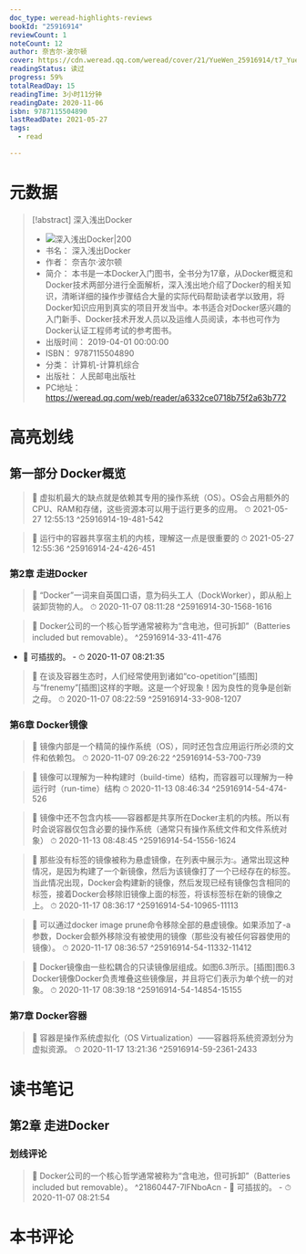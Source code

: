```yaml
---
doc_type: weread-highlights-reviews
bookId: "25916914"
reviewCount: 1
noteCount: 12
author: 奈吉尔·波尔顿
cover: https://cdn.weread.qq.com/weread/cover/21/YueWen_25916914/t7_YueWen_25916914.jpg
readingStatus: 读过
progress: 59%
totalReadDay: 15
readingTime: 3小时11分钟
readingDate: 2020-11-06
isbn: 9787115504890
lastReadDate: 2021-05-27
tags:
  - read

---
```

# 元数据
> [!abstract] 深入浅出Docker
> - ![ 深入浅出Docker|200](https://cdn.weread.qq.com/weread/cover/21/YueWen_25916914/t7_YueWen_25916914.jpg)
> - 书名： 深入浅出Docker
> - 作者： 奈吉尔·波尔顿
> - 简介： 本书是一本Docker入门图书，全书分为17章，从Docker概览和Docker技术两部分进行全面解析，深入浅出地介绍了Docker的相关知识，清晰详细的操作步骤结合大量的实际代码帮助读者学以致用，将Docker知识应用到真实的项目开发当中。本书适合对Docker感兴趣的入门新手、Docker技术开发人员以及运维人员阅读，本书也可作为Docker认证工程师考试的参考图书。
> - 出版时间： 2019-04-01 00:00:00
> - ISBN： 9787115504890
> - 分类： 计算机-计算机综合
> - 出版社： 人民邮电出版社
> - PC地址：https://weread.qq.com/web/reader/a6332ce0718b75f2a63b772

# 高亮划线

## 第一部分 Docker概览

> 📌 虚拟机最大的缺点就是依赖其专用的操作系统（OS）。OS会占用额外的CPU、RAM和存储，这些资源本可以用于运行更多的应用。 
> ⏱ 2021-05-27 12:55:13 ^25916914-19-481-542

> 📌 运行中的容器共享宿主机的内核，理解这一点是很重要的 
> ⏱ 2021-05-27 12:55:36 ^25916914-24-426-451

### 第2章 走进Docker

> 📌 “Docker”一词来自英国口语，意为码头工人（DockWorker），即从船上装卸货物的人。 
> ⏱ 2020-11-07 08:11:28 ^25916914-30-1568-1616

> 📌 Docker公司的一个核心哲学通常被称为“含电池，但可拆卸”（Batteries included but removable）。 ^25916914-33-411-476
- 💭 可插拔的。 - ⏱ 2020-11-07 08:21:35 

> 📌 在谈及容器生态时，人们经常使用到诸如“co-opetition”[插图]与“frenemy”[插图]这样的字眼。这是一个好现象！因为良性的竞争是创新之母。 
> ⏱ 2020-11-07 08:22:59 ^25916914-33-908-1207

### 第6章 Docker镜像

> 📌 镜像内部是一个精简的操作系统（OS），同时还包含应用运行所必须的文件和依赖包。 
> ⏱ 2020-11-07 09:26:22 ^25916914-53-700-739

> 📌 镜像可以理解为一种构建时（build-time）结构，而容器可以理解为一种运行时（run-time）结构 
> ⏱ 2020-11-13 08:46:34 ^25916914-54-474-526

> 📌 镜像中还不包含内核——容器都是共享所在Docker主机的内核。所以有时会说容器仅包含必要的操作系统（通常只有操作系统文件和文件系统对象） 
> ⏱ 2020-11-13 08:48:45 ^25916914-54-1556-1624

> 📌 那些没有标签的镜像被称为悬虚镜像，在列表中展示为<none>:<none>。通常出现这种情况，是因为构建了一个新镜像，然后为该镜像打了一个已经存在的标签。当此情况出现，Docker会构建新的镜像，然后发现已经有镜像包含相同的标签，接着Docker会移除旧镜像上面的标签，将该标签标在新的镜像之上。 
> ⏱ 2020-11-17 08:36:17 ^25916914-54-10965-11113

> 📌 可以通过docker image prune命令移除全部的悬虚镜像。如果添加了-a参数，Docker会额外移除没有被使用的镜像（那些没有被任何容器使用的镜像）。 
> ⏱ 2020-11-17 08:36:57 ^25916914-54-11332-11412

> 📌 Docker镜像由一些松耦合的只读镜像层组成。如图6.3所示。[插图]图6.3　Docker镜像Docker负责堆叠这些镜像层，并且将它们表示为单个统一的对象。 
> ⏱ 2020-11-17 08:39:18 ^25916914-54-14854-15155

### 第7章 Docker容器

> 📌 容器是操作系统虚拟化（OS Virtualization）——容器将系统资源划分为虚拟资源。 
> ⏱ 2020-11-17 13:21:36 ^25916914-59-2361-2433

# 读书笔记

## 第2章 走进Docker

### 划线评论
> 📌 Docker公司的一个核心哲学通常被称为“含电池，但可拆卸”（Batteries included but removable）。  ^21860447-7lFNboAcn
    - 💭 可插拔的。
    - ⏱ 2020-11-07 08:21:54
   
# 本书评论

